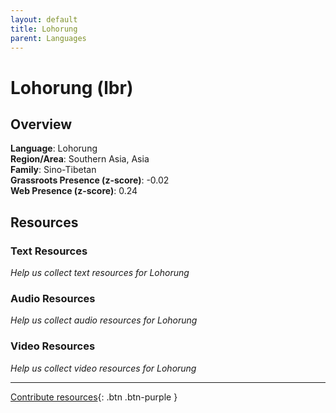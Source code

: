 ```yaml
---
layout: default
title: Lohorung
parent: Languages
---
```


# Lohorung (lbr)

## Overview

**Language**: Lohorung  
**Region/Area**: Southern Asia, Asia  
**Family**: Sino-Tibetan  
**Grassroots Presence (z-score)**: -0.02  
**Web Presence (z-score)**: 0.24  

## Resources

### Text Resources
*Help us collect text resources for Lohorung*

### Audio Resources
*Help us collect audio resources for Lohorung*

### Video Resources
*Help us collect video resources for Lohorung*

---

[Contribute resources](https://forms.office.com/e/1SfLJx3u1r){: .btn .btn-purple }
